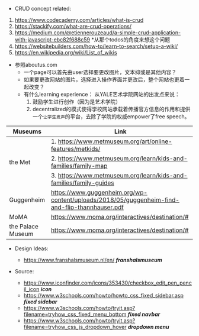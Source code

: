 - CRUD concept related:
1. https://www.codecademy.com/articles/what-is-crud
2. https://stackify.com/what-are-crud-operations/
3. https://medium.com/@etiennerouzeaud/a-simple-crud-application-with-javascript-ebc82f688c59 *从那个todos的角度来想这个问题
4. https://websitebuilders.com/how-to/learn-to-search/setup-a-wiki/
5. https://en.wikipedia.org/wiki/List_of_wikis
- 参照aboutus.com
  - 一个page可以首先由user选择要更改图片，文本抑或是其他内容？
  - 如果要更改网站的图片，选择进入操作界面并更改后，整个网站也更着一起改变？
  - 有什么learning experience： 从YALE艺术学院网站的出发点来说：
    1. 鼓励学生进行创作（因为是艺术学院）
    2. decentralized的模式使得学校网站承载着传播官方信息的作用和提供一个```让学生发声```的平台，去除了学院的权威empower了free speech。

Museums | Link
------------ | -------------
|       |1. https://www.metmuseum.org/art/online-features/metkids/
|the Met|2. https://www.metmuseum.org/learn/kids-and-families/family-map 
|       |3. https://www.metmuseum.org/learn/kids-and-families/family-guides
|Guggenheim| https://www.guggenheim.org/wp-content/uploads/2018/05/guggenheim-find-and-flip-thannhauser.pdf
|MoMA| https://www.moma.org/interactives/destination/#
|the Palace Museum| https://www.moma.org/interactives/destination/#


- Design Ideas:
   - https://www.franshalsmuseum.nl/en/ ***franshalsmuseum***
   
- Source:
   - https://www.iconfinder.com/icons/353430/checkbox_edit_pen_pencil_icon ***icon***
   - https://www.w3schools.com/howto/howto_css_fixed_sidebar.asp ***fixed sidebar*** 
   - https://www.w3schools.com/howto/tryit.asp?filename=tryhow_css_fixed_menu_bottom ***fixed navbar*** 
   - https://www.w3schools.com/howto/tryit.asp?filename=tryhow_css_js_dropdown_hover ***dropdown menu***
   
